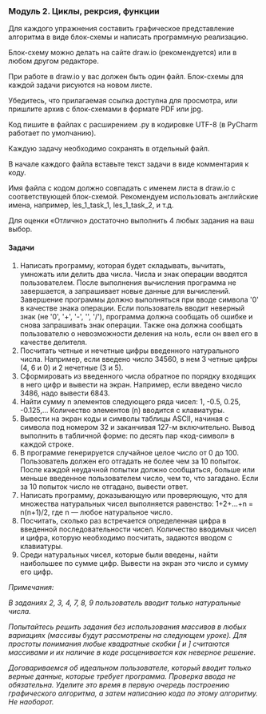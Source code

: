### Модуль 2. Циклы, рекрсия, функции 

Для каждого упражнения составить графическое представление алгоритма в виде блок-схемы и написать программную реализацию.

Блок-схему можно делать на сайте draw.io (рекомендуется) или в любом другом редакторе. 

При работе в draw.io у вас должен быть один файл. Блок-схемы для каждой задачи рисуются на новом листе. 

Убедитесь, что прилагаемая ссылка доступна для просмотра, или пришлите архив с блок-схемами в формате PDF или jpg.

Код пишите в файлах с расширением .py в кодировке UTF-8 (в PyCharm работает по умолчанию). 

Каждую задачу необходимо сохранять в отдельный файл.

В начале каждого файла вставьте текст задачи в виде комментария к коду. 

Имя файла с кодом должно совпадать с именем листа в draw.io с соответствующей блок-схемой. Рекомендуем использовать английские имена, например, les_1_task_1, les_1_task_2, и т.д.

Для оценки «Отлично» достаточно выполнить 4 любых задания на ваш выбор.

#### Задачи
1. Написать программу, которая будет складывать, вычитать, умножать или делить два числа. Числа и знак операции вводятся пользователем. После выполнения вычисления программа не завершается, а запрашивает новые данные для вычислений. Завершение программы должно выполняться при вводе символа '0' в качестве знака операции. Если пользователь вводит неверный знак (не '0', '+', '-', '', '/'), программа должна сообщать об ошибке и снова запрашивать знак операции. Также она должна сообщать пользователю о невозможности деления на ноль, если он ввел его в качестве делителя.
2. Посчитать четные и нечетные цифры введенного натурального числа. Например, если введено число 34560, в нем 3 четные цифры (4, 6 и 0) и 2 нечетные (3 и 5).
3. Сформировать из введенного числа обратное по порядку входящих в него цифр и вывести на экран. Например, если введено число 3486, надо вывести 6843.
4. Найти сумму n элементов следующего ряда чисел: 1, -0.5, 0.25, -0.125,… Количество элементов (n) вводится с клавиатуры.
5. Вывести на экран коды и символы таблицы ASCII, начиная с символа под номером 32 и заканчивая 127-м включительно. Вывод выполнить в табличной форме: по десять пар «код-символ» в каждой строке.
6. В программе генерируется случайное целое число от 0 до 100. Пользователь должен его отгадать не более чем за 10 попыток. После каждой неудачной попытки должно сообщаться, больше или меньше введенное пользователем число, чем то, что загадано. Если за 10 попыток число не отгадано, вывести ответ.
7. Написать программу, доказывающую или проверяющую, что для множества натуральных чисел выполняется равенство: 1+2+...+n = n(n+1)/2, где n — любое натуральное число.
8. Посчитать, сколько раз встречается определенная цифра в введенной последовательности чисел. Количество вводимых чисел и цифра, которую необходимо посчитать, задаются вводом с клавиатуры.
9. Среди натуральных чисел, которые были введены, найти наибольшее по сумме цифр. Вывести на экран это число и сумму его цифр.

*Примечания:*

*В заданиях 2, 3, 4, 7, 8, 9 пользователь вводит только натуральные числа.*

*Попытайтесь решить задания без использования массивов в любых вариациях (массивы будут рассмотрены на следующем уроке). Для простоты понимания любые квадратные скобки [ и ] считаются массивами и их наличие в коде расценивается как неверное решение.*

*Договариваемся об идеальном пользователе, который вводит только верные данные, которые требует программа. Проверка ввода не обязательна. Уделите это время в первую очередь построению графического алгоритма, а затем написанию кода по этому алгоритму. Не наоборот.*